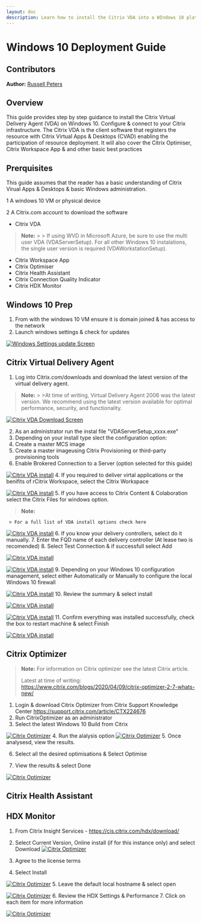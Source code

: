 ```yaml
---
layout: doc
description: Learn how to install the Citrix VDA into a WIndows 10 platform & prep it to be used in a CVAD environment, including related components, tips and best practices.
---
```

# Windows 10 Deployment Guide

## Contributors

**Author:** [Russell Peters](URL)

## Overview

This guide provides step by step guidance to install the Citrix Virtual Delivery Agent (VDA) on Windows 10. Configure & connect to your Citrix infrastructure.
The Citrix VDA is the client software that registers the resource with Citrix Virtual Apps & Desktops (CVAD) enabling the participation of resource deployment.
It will also cover the Citrix Optimiser, Citrix Workspace App & and other basic best practices

## Prerquisites

This guide assumes that the reader has a basic understanding of Citrix Virual Apps & Desktops & basic Windows administration.

1   A windows 10 VM or physical device

2   A Citrix.com account to download the software

*  Citrix VDA

  >**Note:**
    >
    > If using WVD in Microsoft Azure, be sure to use the multi user VDA (VDAServerSetup). For all other Windows 10 instalations, the single user version is required (VDAWorkstationSetup).

*  Citrix Workspace App
*  Citrix Optimiser
*  Citrix Health Assistant
*  Citrix Connection Quality Indicator
*  Citrix HDX Monitor

## Windows 10 Prep

1.  From with the windows 10 VM ensure it is domain joined & has access to the network
2.  Launch windows settings & check for updates

[![Windows Settings update Screen](/en-us/tech-zone/build/media/deployment-guides_windows-10-deployment_windows-update.png)](/en-us/tech-zone/build/media/deployment-guides_windows-10-deployment_windows-update.png)

## Citrix Virtual Delivery Agent

1.  Log into Citrix.com/downloads and download the latest version of the virtual delivery agent.

 >**Note:**
    >
    >At time of writing, Virtual Delivery Agent 2006 was the latest version. We recommend using the latest version available for optimal performance, security, and functionality.

[![Citrix VDA Download Screen](/en-us/tech-zone/build/media/deployment-guides_windows-10-deployment_vda-download.png)](/en-us/tech-zone/build/media/deployment-guides_windows-10-deployment_vda-download.png)

2.  As an administrator run the instal file "VDAServerSetup_xxxx.exe"
3.  Depending on your install type slect the configuration option:
1.  Create a master MCS image
2.  Create a master imageusing Citrix Provisioning or third-party provisioning tools
3.  Enable Brokered Connection to a Server (option selected for this guide)

[![Citrix VDA install](/en-us/tech-zone/build/media/deployment-guides_windows-10-deployment_vda-install-1.png)](/en-us/tech-zone/build/media/deployment-guides_windows-10-deployment_vda-install-1.png)
4. If you required to deliver virtal applications or the benifits of rCitrix Workspace, select the Citrix Workspace

[![Citrix VDA install](/en-us/tech-zone/build/media/deployment-guides_windows-10-deployment_vda-install-2.png)](/en-us/tech-zone/build/media/deployment-guides_windows-10-deployment_vda-install-2.png)
5. If you have access to Citrix Content & Colaboration select the Citrix Files for windows option.
  >**Note:**
   >
     > For a full list of VDA install options check here

[![Citrix VDA install](/en-us/tech-zone/build/media/deployment-guides_windows-10-deployment_vda-install-3.png)](/en-us/tech-zone/build/media/deployment-guides_windows-10-deployment_vda-install-3.png)
6. If you know your delivery controllers, select do it manually.
7. Enter the FQD name of each delivery controller (At lease two is recomended)
8. Select Test Connection & if successfull select Add

[![Citrix VDA install](/en-us/tech-zone/build/media/deployment-guides_windows-10-deployment_vda-install-4.png)](/en-us/tech-zone/build/media/deployment-guides_windows-10-deployment_vda-install-4.png)

[![Citrix VDA install](/en-us/tech-zone/build/media/deployment-guides_windows-10-deployment_vda-install-5.png)](/en-us/tech-zone/build/media/deployment-guides_windows-10-deployment_vda-install-5.png)
9.  Depending on your Windows 10 configuration management, select either Automatically or Manually to configure the local Windows 10 firewall

[![Citrix VDA install](/en-us/tech-zone/build/media/deployment-guides_windows-10-deployment_vda-install-6.png)](/en-us/tech-zone/build/media/deployment-guides_windows-10-deployment_vda-install-6.png)
10. Review the summary & select install

[![Citrix VDA install](/en-us/tech-zone/build/media/deployment-guides_windows-10-deployment_vda-install-7.png)](/en-us/tech-zone/build/media/deployment-guides_windows-10-deployment_vda-install-7.png)

[![Citrix VDA install](/en-us/tech-zone/build/media/deployment-guides_windows-10-deployment_vda-install-8.png)](/en-us/tech-zone/build/media/deployment-guides_windows-10-deployment_vda-install-8.png)
11. Confirm everything was installed successfully, check the box to restart machine & select Finish

[![Citrix VDA install](/en-us/tech-zone/build/media/deployment-guides_windows-10-deployment_vda-install-9.png)](/en-us/tech-zone/build/media/deployment-guides_windows-10-deployment_vda-install-9.png)

## Citrix Optimizer

>**Note:**
 >For information on Citrix optimizer see the latest Citrix article.
  >
 > Latest at time of writing: <https://www.citrix.com/blogs/2020/04/09/citrix-optimizer-2-7-whats-new/>

1.  Login & download Citrix Optimizer from Citrix Support Knowledge Center
<https://support.citrix.com/article/CTX224676>
2.  Run CitrixOptimizer as an administrator
3.  Select the latest Windows 10 Build from Citrix

[![Citrix Optimizer](/en-us/tech-zone/build/media/deployment-guides_windows-10-deployment_optimizer-1.png)](/en-us/tech-zone/build/media/deployment-guides_windows-10-deployment_optimizer-1.png)
4. Run the alalysis option
[![Citrix Optimizer](/en-us/tech-zone/build/media/deployment-guides_windows-10-deployment_optimizer-2.png)](/en-us/tech-zone/build/media/deployment-guides_windows-10-deployment_optimizer-2.png)
5. Once analysesd, view the results.

6.  Select all the desired optimisations & Select Optimise

7.  View the results & select Done

[![Citrix Optimizer](/en-us/tech-zone/build/media/deployment-guides_windows-10-deployment_optimizer-3.png)](/en-us/tech-zone/build/media/deployment-guides_windows-10-deployment_optimizer-3.png)

## Citrix Health Assistant

## HDX Monitor

1.  From Citrix Insight Services - <https://cis.citrix.com/hdx/download/>

2.  Select Current Version, Online install (if for this instance only) and select Download
[![Citrix Optimizer](/en-us/tech-zone/build/media/deployment-guides_windows-10-deployment_hdx-1.png)](/en-us/tech-zone/build/media/deployment-guides_windows-10-deployment_hdx-1.png)
3.  Agree to the license terms
4.  Select Install

[![Citrix Optimizer](/en-us/tech-zone/build/media/deployment-guides_windows-10-deployment_hdx-3.png)](/en-us/tech-zone/build/media/deployment-guides_windows-10-deployment_hdx-3.png)
5. Leave the default local hostname & select open

[![Citrix Optimizer](/en-us/tech-zone/build/media/deployment-guides_windows-10-deployment_hdx-4.png)](/en-us/tech-zone/build/media/deployment-guides_windows-10-deployment_hdx-4.png)
6. Review the HDX Settings & Performance
7. Click on each item for more information

[![Citrix Optimizer](/en-us/tech-zone/build/media/deployment-guides_windows-10-deployment_hdx-5.png)](/en-us/tech-zone/build/media/deployment-guides_windows-10-deployment_hdx-5.png)
